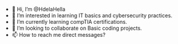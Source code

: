 - 👋 Hi, I’m @HdelaHella
- 👀 I’m interested in learning IT basics and cybersecurity practices. 
- 🌱 I’m currently learning compTIA certifications.
- 💞️ I’m looking to collaborate on Basic coding projects. 
- 📫 How to reach me direct messages? 

<!---
HdelaHella/HdelaHella is a ✨ special ✨ repository because its `README.md` (this file) appears on your GitHub profile.
You can click the Preview link to take a look at your changes.
--->
